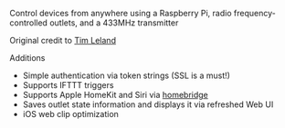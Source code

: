 Control devices from anywhere using a Raspberry Pi, radio frequency-controlled outlets, and a 433MHz transmitter

Original credit to [Tim Leland](http://timleland.com/wireless-power-outlets/) 

Additions
- Simple authentication via token strings (SSL is a must!)
- Supports IFTTT triggers
- Supports Apple HomeKit and Siri via [homebridge](https://github.com/nfarina/homebridge)
- Saves outlet state information and displays it via refreshed Web UI
- iOS web clip optimization
